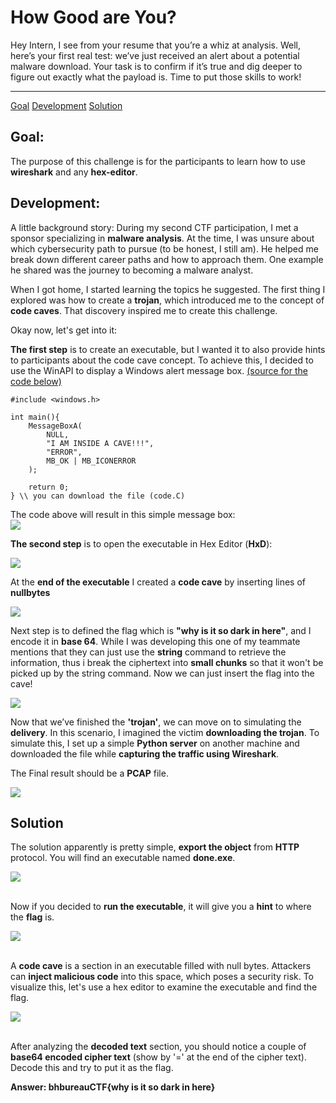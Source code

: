 # How Good are You?

<p>Hey Intern, I see from your resume that you’re a whiz at analysis. Well, here’s your first real test: we’ve just received an alert about a potential malware download. Your task is to confirm if it’s true and dig deeper to figure out exactly what the payload is. Time to put those skills to work!<p>

---
[Goal](#goal)
[Development](#development)
[Solution](#solution)

## Goal:

The purpose of this challenge is for the participants to learn how to use **wireshark** and any **hex-editor**.

## Development:

A little background story: During my second CTF participation, I met a sponsor specializing in **malware analysis**. At the time, I was unsure about which cybersecurity path to pursue (to be honest, I still am). He helped me break down different career paths and how to approach them. One example he shared was the journey to becoming a malware analyst.

When I got home, I started learning the topics he suggested. The first thing I explored was how to create a **trojan**, which introduced me to the concept of **code caves**. That discovery inspired me to create this challenge.

Okay now, let's get into it:

**The first step** is to create an executable, but I wanted it to also provide hints to participants about the code cave concept. To achieve this, I decided to use the WinAPI to display a Windows alert message box. [(source for the code below)](https://learn.microsoft.com/en-us/windows/win32/api/winuser/nf-winuser-messageboxa)

```
#include <windows.h>

int main(){
    MessageBoxA(
        NULL,
        "I AM INSIDE A CAVE!!!",
        "ERROR",
        MB_OK | MB_ICONERROR
    );

    return 0;
} \\ you can download the file (code.C)
```

The code above will result in this simple message box:
\
<img src=img/msgBox.jpg>

**The second step** is to open the executable in Hex Editor (**HxD**):

<img src=img/hxd.jpg>

At the **end of the executable** I created a **code cave** by inserting lines of **nullbytes**

<img src=img/nullbytes.jpg></br>

Next step is to defined the flag which is **"why is it so dark in here"**, and I encode it in **base 64**. While I was developing this one of my teammate mentions that they can just use the **string** command to retrieve the information, thus i break the ciphertext into **small chunks** so that it won't be picked up by the string command. Now we can just insert the flag into the cave!

<img src=img/flag.jpg>

Now that we’ve finished the **'trojan'**, we can move on to simulating the **delivery**. In this scenario, I imagined the victim **downloading the trojan**. To simulate this, I set up a simple **Python server** on another machine and downloaded the file while **capturing the traffic using Wireshark**.

The Final result should be a **PCAP** file.

<img src=img/pcap.jpg>

## Solution
The solution apparently is pretty simple, **export the object** from **HTTP** protocol. You will find an executable named **done.exe**.

<img src=img/export.png>

\
Now if you decided to **run the executable**, it will give you a **hint** to where the **flag** is.

<img src=img/msgBox.jpg>

\
A **code cave** is a section in an executable filled with null bytes. Attackers can **inject malicious code** into this space, which poses a security risk. To visualize this, let's use a hex editor to examine the executable and find the flag.


<img src=img/hxd.jpg>

\
After analyzing the **decoded text** section, you should notice a couple of **base64 encoded cipher text** (show by '=' at the end of the cipher text). Decode this and try to put it as the flag.

**Answer: bhbureauCTF{why is it so dark in here}**